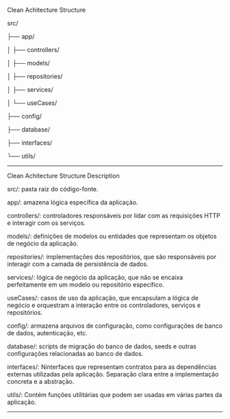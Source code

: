 Clean Achitecture Structure

src/

├── app/

│   ├── controllers/

│   ├── models/

│   ├── repositories/

│   ├── services/

│   └── useCases/

├── config/

├── database/

├── interfaces/

└── utils/

________________________________________

Clean Achitecture Structure Description

src/: pasta raiz do código-fonte.

app/: amazena lógica específica da aplicação.

controllers/: controladores responsáveis por lidar com as requisições HTTP e interagir com os serviços.

models/: definições de modelos ou entidades que representam os objetos de negócio da aplicação.

repositories/: implementações dos repositórios, que são responsáveis por interagir com a camada de persistência de dados.

services/: lógica de negócio da aplicação, que não se encaixa perfeitamente em um modelo ou repositório específico.

useCases/: casos de uso da aplicação, que encapsulam a lógica de negócio e orquestram a interação entre os controladores, serviços e repositórios.

config/: armazena arquivos de configuração, como configurações de banco de dados, autenticação, etc.

database/: scripts de migração do banco de dados, seeds e outras configurações relacionadas ao banco de dados.

interfaces/: Ninterfaces que representam contratos para as dependências externas utilizadas pela aplicação. Separação clara entre a implementação concreta e a abstração.

utils/: Contém funções utilitárias que podem ser usadas em várias partes da aplicação.

________________________________________
